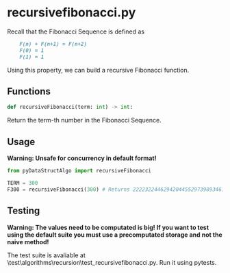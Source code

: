 # recursivefibonacci.py

Recall that the Fibonacci Sequence is defined as

```markdown
    F(n) + F(n+1) = F(n+2)
    F(0) = 1
    F(1) = 1
```

Using this property, we can build a recursive Fibonacci function.

## Functions

```python
def recursiveFibonacci(term: int) -> int:
```

Return the term-th number in the Fibonacci Sequence.

## Usage

**Warning: Unsafe for concurrency in default format!**

```python
from pyDataStructAlgo import recursiveFibonacci

TERM = 300
F300 = recursiveFibonacci(300) # Returns 222232244629420445529739893461909967206666939096499764990979600
```

## Testing

**Warning: The values need to be computated is big! If you want to test using the default suite you must use a precomputated storage and not the naive method!**

The test suite is avaliable at \test\algorithms\recursion\test_recursivefibonacci.py. Run it using pytests.

